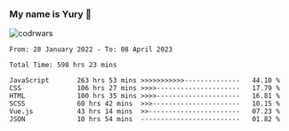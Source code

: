 ### My name is Yury 👋 
![codrwars](https://www.codewars.com/users/litury/badges/micro) 


<!--START_SECTION:waka-->

```text
From: 28 January 2022 - To: 08 April 2023

Total Time: 598 hrs 23 mins

JavaScript       263 hrs 53 mins >>>>>>>>>>>--------------   44.10 %
CSS              106 hrs 27 mins >>>>---------------------   17.79 %
HTML             100 hrs 35 mins >>>>---------------------   16.81 %
SCSS             60 hrs 42 mins  >>>----------------------   10.15 %
Vue.js           43 hrs 14 mins  >>-----------------------   07.23 %
JSON             10 hrs 54 mins  -------------------------   01.82 %
```

<!--END_SECTION:waka-->

